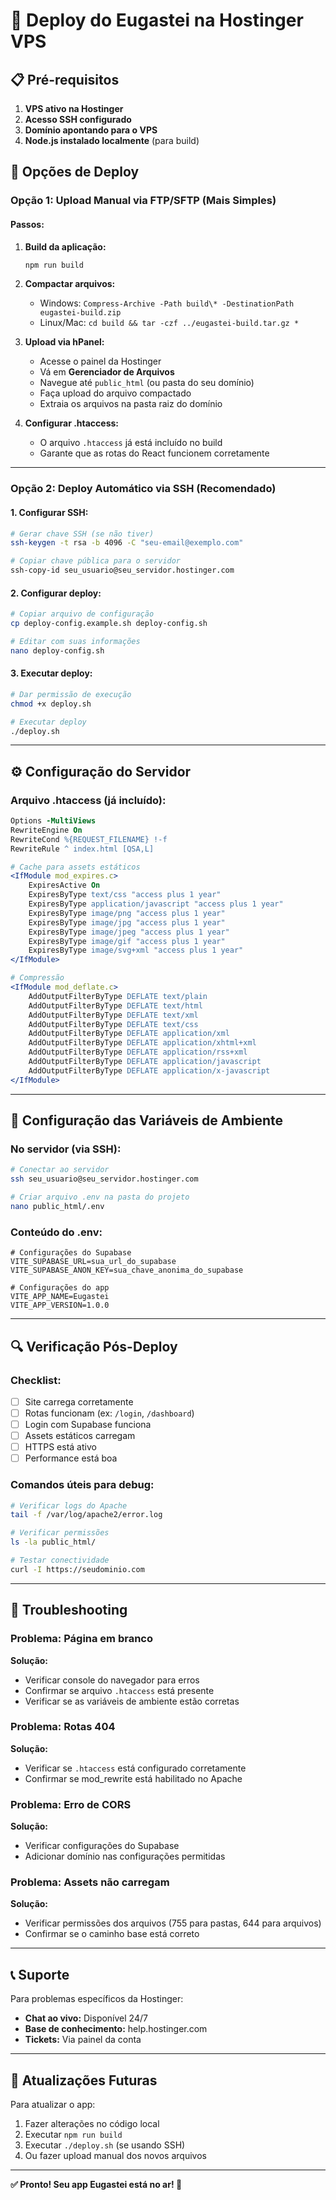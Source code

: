 # 🚀 Deploy do Eugastei na Hostinger VPS

## 📋 Pré-requisitos

1. **VPS ativo na Hostinger**
2. **Acesso SSH configurado**
3. **Domínio apontando para o VPS**
4. **Node.js instalado localmente** (para build)

## 🎯 Opções de Deploy

### **Opção 1: Upload Manual via FTP/SFTP (Mais Simples)**

#### Passos:
1. **Build da aplicação:**
   ```bash
   npm run build
   ```

2. **Compactar arquivos:**
   - Windows: `Compress-Archive -Path build\* -DestinationPath eugastei-build.zip`
   - Linux/Mac: `cd build && tar -czf ../eugastei-build.tar.gz *`

3. **Upload via hPanel:**
   - Acesse o painel da Hostinger
   - Vá em **Gerenciador de Arquivos**
   - Navegue até `public_html` (ou pasta do seu domínio)
   - Faça upload do arquivo compactado
   - Extraia os arquivos na pasta raiz do domínio

4. **Configurar .htaccess:**
   - O arquivo `.htaccess` já está incluído no build
   - Garante que as rotas do React funcionem corretamente

---

### **Opção 2: Deploy Automático via SSH (Recomendado)**

#### 1. Configurar SSH:
```bash
# Gerar chave SSH (se não tiver)
ssh-keygen -t rsa -b 4096 -C "seu-email@exemplo.com"

# Copiar chave pública para o servidor
ssh-copy-id seu_usuario@seu_servidor.hostinger.com
```

#### 2. Configurar deploy:
```bash
# Copiar arquivo de configuração
cp deploy-config.example.sh deploy-config.sh

# Editar com suas informações
nano deploy-config.sh
```

#### 3. Executar deploy:
```bash
# Dar permissão de execução
chmod +x deploy.sh

# Executar deploy
./deploy.sh
```

---

## ⚙️ Configuração do Servidor

### **Arquivo .htaccess (já incluído):**
```apache
Options -MultiViews
RewriteEngine On
RewriteCond %{REQUEST_FILENAME} !-f
RewriteRule ^ index.html [QSA,L]

# Cache para assets estáticos
<IfModule mod_expires.c>
    ExpiresActive On
    ExpiresByType text/css "access plus 1 year"
    ExpiresByType application/javascript "access plus 1 year"
    ExpiresByType image/png "access plus 1 year"
    ExpiresByType image/jpg "access plus 1 year"
    ExpiresByType image/jpeg "access plus 1 year"
    ExpiresByType image/gif "access plus 1 year"
    ExpiresByType image/svg+xml "access plus 1 year"
</IfModule>

# Compressão
<IfModule mod_deflate.c>
    AddOutputFilterByType DEFLATE text/plain
    AddOutputFilterByType DEFLATE text/html
    AddOutputFilterByType DEFLATE text/xml
    AddOutputFilterByType DEFLATE text/css
    AddOutputFilterByType DEFLATE application/xml
    AddOutputFilterByType DEFLATE application/xhtml+xml
    AddOutputFilterByType DEFLATE application/rss+xml
    AddOutputFilterByType DEFLATE application/javascript
    AddOutputFilterByType DEFLATE application/x-javascript
</IfModule>
```

---

## 🔧 Configuração das Variáveis de Ambiente

### **No servidor (via SSH):**
```bash
# Conectar ao servidor
ssh seu_usuario@seu_servidor.hostinger.com

# Criar arquivo .env na pasta do projeto
nano public_html/.env
```

### **Conteúdo do .env:**
```env
# Configurações do Supabase
VITE_SUPABASE_URL=sua_url_do_supabase
VITE_SUPABASE_ANON_KEY=sua_chave_anonima_do_supabase

# Configurações do app
VITE_APP_NAME=Eugastei
VITE_APP_VERSION=1.0.0
```

---

## 🔍 Verificação Pós-Deploy

### **Checklist:**
- [ ] Site carrega corretamente
- [ ] Rotas funcionam (ex: `/login`, `/dashboard`)
- [ ] Login com Supabase funciona
- [ ] Assets estáticos carregam
- [ ] HTTPS está ativo
- [ ] Performance está boa

### **Comandos úteis para debug:**
```bash
# Verificar logs do Apache
tail -f /var/log/apache2/error.log

# Verificar permissões
ls -la public_html/

# Testar conectividade
curl -I https://seudominio.com
```

---

## 🚨 Troubleshooting

### **Problema: Página em branco**
**Solução:**
- Verificar console do navegador para erros
- Confirmar se arquivo `.htaccess` está presente
- Verificar se as variáveis de ambiente estão corretas

### **Problema: Rotas 404**
**Solução:**
- Verificar se `.htaccess` está configurado corretamente
- Confirmar se mod_rewrite está habilitado no Apache

### **Problema: Erro de CORS**
**Solução:**
- Verificar configurações do Supabase
- Adicionar domínio nas configurações permitidas

### **Problema: Assets não carregam**
**Solução:**
- Verificar permissões dos arquivos (755 para pastas, 644 para arquivos)
- Confirmar se o caminho base está correto

---

## 📞 Suporte

Para problemas específicos da Hostinger:
- **Chat ao vivo:** Disponível 24/7
- **Base de conhecimento:** help.hostinger.com
- **Tickets:** Via painel da conta

---

## 🔄 Atualizações Futuras

Para atualizar o app:
1. Fazer alterações no código local
2. Executar `npm run build`
3. Executar `./deploy.sh` (se usando SSH)
4. Ou fazer upload manual dos novos arquivos

---

**✅ Pronto! Seu app Eugastei está no ar! 🎉** 